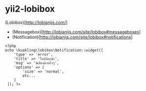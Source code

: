 # yii2-lobibox
(Lobibox)[http://lobianijs.com/]
* (Messagebox)[http://lobianijs.com/site/lobibox#messageboxes]
* (Notification)[http://lobianijs.com/site/lobibox#notifications]
```
<?php 
echo \kuakling\lobibox\Notification::widget([
    'type' => 'error',
    'title' => 'โลบิบ๊อกน่ะ',
    'msg' => 'มีเสียงด้วยกิ้วๆ',
    'options' => [
        'size' => 'normal',
        etc...
    ]
 ]); ?>
 ```
